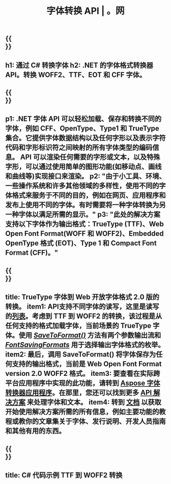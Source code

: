 ﻿---
translation: true
template: /_templates/conversion-net.md
title: 字体转换 API | 。网
url: /net/conversion/
description: 字体转换功能。通过 .NET 库，只需几行 C# 代码即可转换 CFF、EOT、WOFF、TTF 和 Type 1 等不同字体。
keywords: 字体转换器.net, 字体转换器网, c# 字体覆盖
family: font
platformtag: net
feature: conversion
---

{{<section banner>}}
---
h1: 通过 C# 转换字体
h2: .NET 的字体格式转换器 API。转换 WOFF2、TTF、EOT 和 CFF 字体。
---

{{<section overview>}}
---
p1: .NET 字体 API 可以轻松加载、保存和转换不同的字体，例如 CFF、OpenType、Type1 和 TrueType 集合。它提供字体数据结构以及任何字形以及表示字符代码和字形标识符之间映射的所有字体类型的编码信​​息。 API 可以渲染任何需要的字形或文本，以及特殊字形，可以通过使用简单的图形功能(如移动点、画线和曲线等)实现接口来渲染。
p2: "由于小工具、环境、一些操作系统和许多其他领域的多样性，使用不同的字体格式来服务于不同的目的，例如在网页、应用程序和发布上使用不同的字体。有时需要将一种字体转换为另一种字体以满足所需的显示。"
p3: "此处的解决方案支持以下字体作为输出格式：TrueType (TTF)、Web Open Font Format(WOFF 和 WOFF2)、Embedded OpenType 格式 (EOT)、Type 1 和 Compact Font Format (CFF)。"
---

{{<section feature1>}}
---
title: TrueType 字体到 Web 开放字体格式 2.0 版的转换。
item1: API支持不同字体的读写，这里是读写的[列表](https://docs.aspose.com/font/net/convert/#formats-supported-for-reading-andor-writing)。考虑到 TTF 到 WOFF2 的转换，该过程是从任何支持的格式加载字体，当前场景的 TrueType 字体。使用 [*SaveToFormat()*](https://reference.aspose.com/font/net/aspose.font/font/methods/savetoformat) 方法有两个参数输出流和 [*FontSavingFormats*](https:///apireference.aspose.com/font/net/aspose.font/fontsavingformats) 用于选择输出字体格式的枚举。
item2: 最后，调用 SaveToFormat() 将字体保存为任何支持的输出格式，当前是 Web Open Font Format version 2.0 WOFF2 格式。
item3: 要查看在实际跨平台应用程序中实现的此功能，请转到 [Aspose 字体转换器应用程序](https://products.aspose.app/font/conversion)。在那里，您还可以找到更多 [API 解决方案](https://products.aspose.app/font/applications) 来处理字体和文本。
item4: 转到 [文档](https://docs.aspose.com/font/net/) 以获取开始使用解决方案所需的所有信息，例如主要功能的教程或教你的文章集关于字体、发行说明、开发人员指南和其他有用的东西。
---

{{<section codeexample>}}
---
title: C# 代码示例 TTF 到 WOFF2 转换
---
